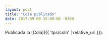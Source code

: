 ```yaml
---
layout: post
title: "Cola publicado"
date: 2017-09-09 15:00:00 -0300
---
```


Publicada la [Cola]({{ 'tps/cola' | relative_url }}).
